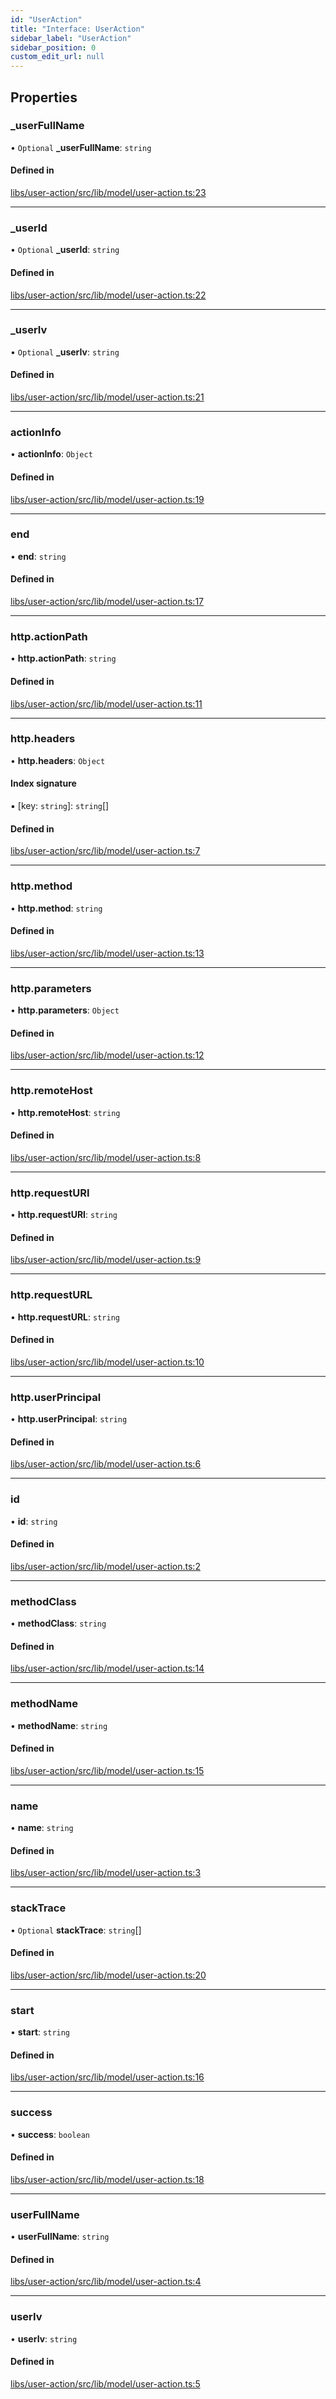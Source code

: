 ```yaml
---
id: "UserAction"
title: "Interface: UserAction"
sidebar_label: "UserAction"
sidebar_position: 0
custom_edit_url: null
---
```


## Properties

### \_userFullName

• `Optional` **\_userFullName**: `string`

#### Defined in

[libs/user-action/src/lib/model/user-action.ts:23](https://github.com/cognizone/ng-cognizone/blob/861cbad/libs/user-action/src/lib/model/user-action.ts#L23)

___

### \_userId

• `Optional` **\_userId**: `string`

#### Defined in

[libs/user-action/src/lib/model/user-action.ts:22](https://github.com/cognizone/ng-cognizone/blob/861cbad/libs/user-action/src/lib/model/user-action.ts#L22)

___

### \_userIv

• `Optional` **\_userIv**: `string`

#### Defined in

[libs/user-action/src/lib/model/user-action.ts:21](https://github.com/cognizone/ng-cognizone/blob/861cbad/libs/user-action/src/lib/model/user-action.ts#L21)

___

### actionInfo

• **actionInfo**: `Object`

#### Defined in

[libs/user-action/src/lib/model/user-action.ts:19](https://github.com/cognizone/ng-cognizone/blob/861cbad/libs/user-action/src/lib/model/user-action.ts#L19)

___

### end

• **end**: `string`

#### Defined in

[libs/user-action/src/lib/model/user-action.ts:17](https://github.com/cognizone/ng-cognizone/blob/861cbad/libs/user-action/src/lib/model/user-action.ts#L17)

___

### http.actionPath

• **http.actionPath**: `string`

#### Defined in

[libs/user-action/src/lib/model/user-action.ts:11](https://github.com/cognizone/ng-cognizone/blob/861cbad/libs/user-action/src/lib/model/user-action.ts#L11)

___

### http.headers

• **http.headers**: `Object`

#### Index signature

▪ [key: `string`]: `string`[]

#### Defined in

[libs/user-action/src/lib/model/user-action.ts:7](https://github.com/cognizone/ng-cognizone/blob/861cbad/libs/user-action/src/lib/model/user-action.ts#L7)

___

### http.method

• **http.method**: `string`

#### Defined in

[libs/user-action/src/lib/model/user-action.ts:13](https://github.com/cognizone/ng-cognizone/blob/861cbad/libs/user-action/src/lib/model/user-action.ts#L13)

___

### http.parameters

• **http.parameters**: `Object`

#### Defined in

[libs/user-action/src/lib/model/user-action.ts:12](https://github.com/cognizone/ng-cognizone/blob/861cbad/libs/user-action/src/lib/model/user-action.ts#L12)

___

### http.remoteHost

• **http.remoteHost**: `string`

#### Defined in

[libs/user-action/src/lib/model/user-action.ts:8](https://github.com/cognizone/ng-cognizone/blob/861cbad/libs/user-action/src/lib/model/user-action.ts#L8)

___

### http.requestURI

• **http.requestURI**: `string`

#### Defined in

[libs/user-action/src/lib/model/user-action.ts:9](https://github.com/cognizone/ng-cognizone/blob/861cbad/libs/user-action/src/lib/model/user-action.ts#L9)

___

### http.requestURL

• **http.requestURL**: `string`

#### Defined in

[libs/user-action/src/lib/model/user-action.ts:10](https://github.com/cognizone/ng-cognizone/blob/861cbad/libs/user-action/src/lib/model/user-action.ts#L10)

___

### http.userPrincipal

• **http.userPrincipal**: `string`

#### Defined in

[libs/user-action/src/lib/model/user-action.ts:6](https://github.com/cognizone/ng-cognizone/blob/861cbad/libs/user-action/src/lib/model/user-action.ts#L6)

___

### id

• **id**: `string`

#### Defined in

[libs/user-action/src/lib/model/user-action.ts:2](https://github.com/cognizone/ng-cognizone/blob/861cbad/libs/user-action/src/lib/model/user-action.ts#L2)

___

### methodClass

• **methodClass**: `string`

#### Defined in

[libs/user-action/src/lib/model/user-action.ts:14](https://github.com/cognizone/ng-cognizone/blob/861cbad/libs/user-action/src/lib/model/user-action.ts#L14)

___

### methodName

• **methodName**: `string`

#### Defined in

[libs/user-action/src/lib/model/user-action.ts:15](https://github.com/cognizone/ng-cognizone/blob/861cbad/libs/user-action/src/lib/model/user-action.ts#L15)

___

### name

• **name**: `string`

#### Defined in

[libs/user-action/src/lib/model/user-action.ts:3](https://github.com/cognizone/ng-cognizone/blob/861cbad/libs/user-action/src/lib/model/user-action.ts#L3)

___

### stackTrace

• `Optional` **stackTrace**: `string`[]

#### Defined in

[libs/user-action/src/lib/model/user-action.ts:20](https://github.com/cognizone/ng-cognizone/blob/861cbad/libs/user-action/src/lib/model/user-action.ts#L20)

___

### start

• **start**: `string`

#### Defined in

[libs/user-action/src/lib/model/user-action.ts:16](https://github.com/cognizone/ng-cognizone/blob/861cbad/libs/user-action/src/lib/model/user-action.ts#L16)

___

### success

• **success**: `boolean`

#### Defined in

[libs/user-action/src/lib/model/user-action.ts:18](https://github.com/cognizone/ng-cognizone/blob/861cbad/libs/user-action/src/lib/model/user-action.ts#L18)

___

### userFullName

• **userFullName**: `string`

#### Defined in

[libs/user-action/src/lib/model/user-action.ts:4](https://github.com/cognizone/ng-cognizone/blob/861cbad/libs/user-action/src/lib/model/user-action.ts#L4)

___

### userIv

• **userIv**: `string`

#### Defined in

[libs/user-action/src/lib/model/user-action.ts:5](https://github.com/cognizone/ng-cognizone/blob/861cbad/libs/user-action/src/lib/model/user-action.ts#L5)
